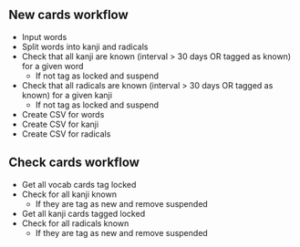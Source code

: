 ## New cards workflow
* Input words
* Split words into kanji and radicals
* Check that all kanji are known (interval > 30 days OR tagged as known) for a given word
    * If not tag as locked and suspend
* Check that all radicals are known (interval > 30 days OR tagged as known) for a given kanji
    * If not tag as locked and suspend
* Create CSV for words
* Create CSV for kanji
* Create CSV for radicals

## Check cards workflow
* Get all vocab cards tag locked
* Check for all kanji known
    * If they are tag as new and remove suspended
* Get all kanji cards tagged locked
* Check for all radicals known
    * If they are tag as new and remove suspended